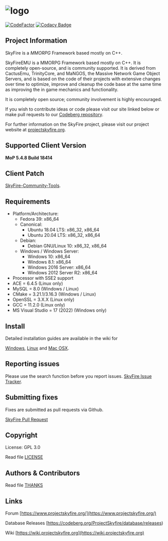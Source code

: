 # ![logo](https://abload.de/img/15_14_skyfire_logoqyj68.png)

[![CodeFactor](https://www.codefactor.io/repository/github/projectskyfire/skyfire_548/badge)](https://www.codefactor.io/repository/github/projectskyfire/skyfire_548)
[![Codacy Badge](https://app.codacy.com/project/badge/Grade/57a11392c3ed42dcae439669e893565f)](https://app.codacy.com/gh/ProjectSkyfire/SkyFire_548/dashboard?utm_source=gh&utm_medium=referral&utm_content=&utm_campaign=Badge_grade)

## Project Information
SkyFire is a *MMORPG* Framework based mostly on C++.

SkyFireEMU is a MMORPG Framework based mostly on C++. It is completely 
open-source, and is community supported. It is derived
from CactusEmu, TrinityCore, and MaNGOS, the Massive Network Game Object Servers, 
and is based on the code of their projects with extensive changes over time to optimize, 
improve and cleanup the code base at the same time as improving the in game mechanics
and functionality.

It is completely open source; community involvement is highly encouraged.

If you wish to contribute ideas or code please visit our site linked below or
make pull requests to our 
[Codeberg repository](https://codeberg.org/ProjectSkyfire/SkyFire_548/pulls).

For further information on the SkyFire project, please visit our project website at 
[projectskyfire.org](http://www.projectskyfire.org).

## Supported Client Version
**MoP 5.4.8 Build 18414**

## Client Patch
[SkyFire-Community-Tools](https://codeberg.org/ProjectSkyfire/Community-Tools).

## Requirements
+ Platform/Architecture:
  + Fedora 39: x86_64
  + Canonical:
    + Ubuntu 18.04 LTS: x86_32, x86_64
    + Ubuntu 20.04 LTS: x86_32, x86_64
  + Debian:
    + Debian GNU/Linux 10: x86_32, x86_64
  + Windows / Windows Server:
    + Windows 10:               x86_64
    + Windows 8.1:              x86_64
    + Windows 2016 Server:      x86_64
    + Windows 2012 Server R2:   x86_64
+ Processor with SSE2 support
+ ACE = 6.4.5  (Linux only)
+ MySQL = 8.0 (Windows / Linux)
+ CMake = 3.21.1/3.16.3 (Windows / Linux)
+ OpenSSL = 3.X.X (Linux only)
+ GCC = 11.2.0 (Linux only)
+ MS Visual Studio = 17 (2022) (Windows only)

## Install
Detailed installation guides are available in the wiki for

[Windows](https://wiki.projectskyfire.org/index.php?title=Installation_Windows),
[Linux](https://wiki.projectskyfire.org/index.php?title=Installation_(Ubuntu_18.04_LTS)) and
[Mac OSX](https://wiki.projectskyfire.org/index.php?title=Installation_Mac_OS_X).


## Reporting issues
Please use the search function before you report issues.
[SkyFire Issue Tracker](https://codeberg.org/ProjectSkyfire/SkyFire_548/issues).

## Submitting fixes
Fixes are submitted as pull requests via Github.

[SkyFire Pull Request](https://codeberg.org/ProjectSkyfire/SkyFire_548/pulls)

## Copyright
License: GPL 3.0

Read file [LICENSE](LICENSE.md)

## Authors &amp; Contributors
Read file [THANKS](THANKS.md)

## Links
Forum [https://www.projectskyfire.org/](https://www.projectskyfire.org/)

Database Releases [https://codeberg.org/ProjectSkyfire/database/releases)

Wiki [https://wiki.projectskyfire.org](https://wiki.projectskyfire.org)
